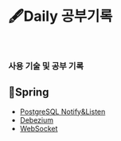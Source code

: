 # 🖋Daily 공부기록
<br>

### 사용 기술 및 공부 기록

## 📒Spring
- [PostgreSQL Notify&Listen](https://github.com/DuHyeon2/DailyStudy/blob/main/Spring/PostgreSQLListenNotify/PostgreSQLNotifyListen.md) <br>
- [Debezium](https://github.com/DuHyeon2/DailyStudy/blob/main/Spring/Debezium/Debezium.md) <br>
- [WebSocket](https://github.com/DuHyeon2/DailyStudy/blob/main/Spring/WebSocket/WebSocket.md) <br>
